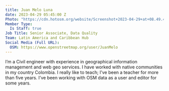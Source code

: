 ```yaml
---
title: Juan Melo Luna
date: 2023-04-29 05:45:00 Z
Photo: "https://cdn.hotosm.org/website/Screenshot+2023-04-29+at+08.49.46.png"
Member Type:
  Is Staff: true
Job Title: Senior Associate, Data Quality
Team: Latin America and Caribbean Hub
Social Media (Full URL):
  OSM: https://www.openstreetmap.org/user/JuanMelo
---
```


I’m a Civil engineer with experience in geographical information management and web geo services. I have worked with native communities in my country Colombia. I really like to teach; I’ve been a teacher for more than five years. I’ve been working with OSM data as a user and editor for some years.